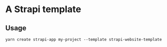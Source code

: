 # A Strapi template

## Usage

    yarn create strapi-app my-project --template strapi-website-template
